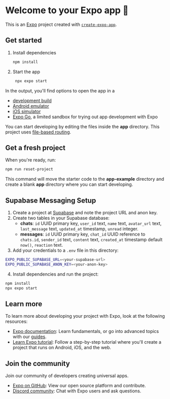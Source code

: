 # Welcome to your Expo app 👋

This is an [Expo](https://expo.dev) project created with [`create-expo-app`](https://www.npmjs.com/package/create-expo-app).

## Get started

1. Install dependencies

   ```bash
   npm install
   ```

2. Start the app

   ```bash
    npx expo start
   ```

In the output, you'll find options to open the app in a

- [development build](https://docs.expo.dev/develop/development-builds/introduction/)
- [Android emulator](https://docs.expo.dev/workflow/android-studio-emulator/)
- [iOS simulator](https://docs.expo.dev/workflow/ios-simulator/)
- [Expo Go](https://expo.dev/go), a limited sandbox for trying out app development with Expo

You can start developing by editing the files inside the **app** directory. This project uses [file-based routing](https://docs.expo.dev/router/introduction).

## Get a fresh project

When you're ready, run:

```bash
npm run reset-project
```

This command will move the starter code to the **app-example** directory and create a blank **app** directory where you can start developing.

## Supabase Messaging Setup

1. Create a project at [Supabase](https://supabase.com/) and note the project URL and anon key.
2. Create two tables in your Supabase database:
   - **chats**: `id` UUID primary key, `user_id` text, `name` text, `avatar_url` text, `last_message` text, `updated_at` timestamp, `unread` integer.
   - **messages**: `id` UUID primary key, `chat_id` UUID reference to `chats.id`, `sender_id` text, `content` text, `created_at` timestamp default `now()`, `reaction` text.
3. Add your credentials to a `.env` file in this directory:

```bash
EXPO_PUBLIC_SUPABASE_URL=<your-supabase-url>
EXPO_PUBLIC_SUPABASE_ANON_KEY=<your-anon-key>
```

4. Install dependencies and run the project:

```bash
npm install
npx expo start
```

## Learn more

To learn more about developing your project with Expo, look at the following resources:

- [Expo documentation](https://docs.expo.dev/): Learn fundamentals, or go into advanced topics with our [guides](https://docs.expo.dev/guides).
- [Learn Expo tutorial](https://docs.expo.dev/tutorial/introduction/): Follow a step-by-step tutorial where you'll create a project that runs on Android, iOS, and the web.

## Join the community

Join our community of developers creating universal apps.

- [Expo on GitHub](https://github.com/expo/expo): View our open source platform and contribute.
- [Discord community](https://chat.expo.dev): Chat with Expo users and ask questions.
